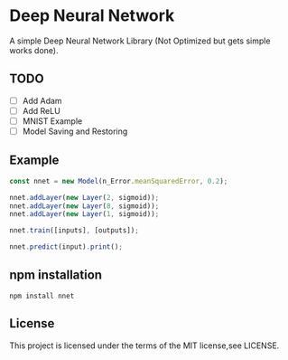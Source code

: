 # Deep Neural Network

A simple Deep Neural Network Library (Not Optimized but gets simple works done).

## TODO

- [ ] Add Adam
- [ ] Add ReLU
- [ ] MNIST Example
- [ ] Model Saving and Restoring

## Example

``` javascript
const nnet = new Model(n_Error.meanSquaredError, 0.2);

nnet.addLayer(new Layer(2, sigmoid));
nnet.addLayer(new Layer(8, sigmoid));
nnet.addLayer(new Layer(1, sigmoid));

nnet.train([inputs], [outputs]);

nnet.predict(input).print();
```

## npm installation
``` npm install nnet ```

## License
This project is licensed under the terms of the MIT license,see LICENSE.
